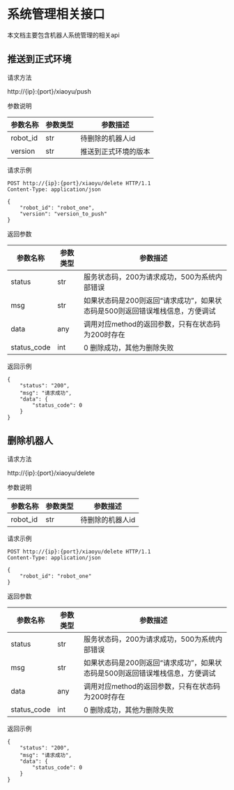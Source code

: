 # 系统管理相关接口
本文档主要包含机器人系统管理的相关api

## 推送到正式环境
请求方法

http://{ip}:{port}/xiaoyu/push

参数说明

| 参数名称 | 参数类型 | 参数描述                                        |
| -------- | -------- | ----------------------------------------------- |
| robot_id | str      | 待删除的机器人id |
| version | str      | 推送到正式环境的版本 |

请求示例
```
POST http://{ip}:{port}/xiaoyu/delete HTTP/1.1
Content-Type: application/json

{
    "robot_id": "robot_one",
    "version": "version_to_push"
}
```

返回参数

| 参数名称 | 参数类型 | 参数描述                                |
| -------- | -------- | --------------------------------------- |
| status   | str      | 服务状态码，200为请求成功，500为系统内部错误 |
| msg     | str     | 如果状态码是200则返回“请求成功”，如果状态码是500则返回错误堆栈信息，方便调试              |
| data     | any      | 调用对应method的返回参数，只有在状态码为200时存在             |
| status_code | int  |  0 删除成功，其他为删除失败 |

返回示例
```
{
    "status": "200",
    "msg": "请求成功",
    "data": {
        "status_code": 0
    }
}
```
## 删除机器人

请求方法

http://{ip}:{port}/xiaoyu/delete 

参数说明

| 参数名称 | 参数类型 | 参数描述                                        |
| -------- | -------- | ----------------------------------------------- |
| robot_id | str      | 待删除的机器人id |


请求示例
```
POST http://{ip}:{port}/xiaoyu/delete HTTP/1.1
Content-Type: application/json

{
    "robot_id": "robot_one"
}
```

返回参数

| 参数名称 | 参数类型 | 参数描述                                |
| -------- | -------- | --------------------------------------- |
| status   | str      | 服务状态码，200为请求成功，500为系统内部错误 |
| msg     | str     | 如果状态码是200则返回“请求成功”，如果状态码是500则返回错误堆栈信息，方便调试              |
| data     | any      | 调用对应method的返回参数，只有在状态码为200时存在             |
| status_code | int  |  0 删除成功，其他为删除失败 |

返回示例
```
{
    "status": "200",
    "msg": "请求成功",
    "data": {
        "status_code": 0
    }
}
```
